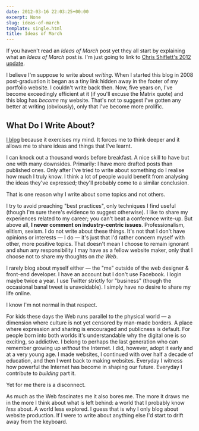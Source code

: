 ```yaml
---
date: 2012-03-16 22:03:25+00:00
excerpt: None
slug: ideas-of-march
template: single.html
title: Ideas of March
---
```


If you haven't read an _Ideas of March_ post yet they all start by explaining what an _Ideas of March_ post is. I'm just going to link to [Chris Shiflett's 2012 update](http://shiflett.org/blog/2012/mar/ideas-of-march).

I believe I'm suppose to write about _writing_. When I started this blog in 2008 post-graduation it began as a tiny link hidden away in the footer of my portfolio website. I couldn't write back then. Now, five years on, I've become exceedingly efficient at it (if you'll excuse the Matrix quote) and this blog has _become_ my website. That's not to suggest I've gotten any better at writing (obviously), only that I've become more prolific.


## What Do I Write About?


[I blog](http://dbushell.com/2010/07/12/on-design-blogging/) because it exercises my mind. It forces me to think deeper and it allows me to share ideas and things that I've learnt.

I can knock out a thousand words before breakfast. A nice skill to have but one with many downsides. Primarily: I have more drafted posts than published ones. Only after I've tried to write about something do I realise how much I truly know. I think a lot of people would benefit from analysing the ideas they've expressed; they'll probably come to a similar conclusion.

That is one reason why I write about some topics and not others.

I try to avoid preaching "best practices", only techniques I find useful (though I'm sure there's evidence to suggest otherwise). I like to share my experiences related to my career; you can't beat a conference write-up. But above all, **I never comment on industry-centric issues**. Professionalism, elitism, sexism. I do not write about these things. It's not that I don't have opinions or interests — I do — it's just that I'd rather concern myself with other, more positive topics. That doesn't mean I choose to remain ignorant and shun any responsibility I may have as a fellow website maker, only that I choose not to share my thoughts on _the Web_.

I rarely blog about myself either — the "me" outside of the web designer & front-end developer. I have an account but I don't use Facebook. I login maybe twice a year. I use Twitter strictly for "business" (though the occasional banal tweet is unavoidable). I simply have no desire to share my life online.

I know I'm not normal in that respect.

For kids these days the Web runs parallel to the physical world — a dimension where culture is not yet censored by man-made borders. A place where expression and sharing is encouraged and publicness is default. For people born into both worlds it's understandable why the digital one is so exciting, so addictive. I belong to perhaps the last generation who can remember growing up _without_ the Internet. I did, however, adopt it early and at a very young age. I made websites, I continued with over half a decade of education, and then I went back to making websites. Everyday I witness how powerful the Internet has become in shaping our future. Everyday I contribute to _building_ part it.

Yet for me there is a disconnect.

As much as the Web fascinates me it also bores me. The more it draws me in the more I think about what is left behind: a world that I probably know _less_ about. A world less explored. I guess that is why I only blog about website production. If I were to write about anything else I'd start to drift away from the keyboard.
